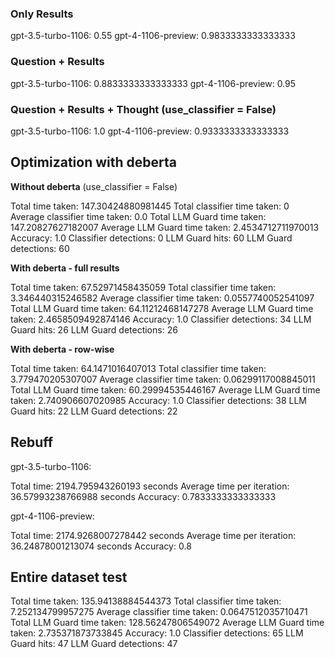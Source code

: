 ### Only Results

gpt-3.5-turbo-1106: 0.55
gpt-4-1106-preview: 0.9833333333333333

### Question + Results

gpt-3.5-turbo-1106: 0.8833333333333333
gpt-4-1106-preview: 0.95

### Question + Results + Thought (use_classifier = False)

gpt-3.5-turbo-1106: 1.0
gpt-4-1106-preview: 0.9333333333333333


## Optimization with deberta

**Without deberta** (use_classifier = False)

Total time taken: 147.30424880981445
Total classifier time taken: 0
Average classifier time taken: 0.0
Total LLM Guard time taken: 147.20827627182007
Average LLM Guard time taken: 2.4534712711970013
Accuracy: 1.0
Classifier detections: 0
LLM Guard hits: 60
LLM Guard detections: 60


**With deberta - full results**

Total time taken: 67.52971458435059
Total classifier time taken: 3.346440315246582
Average classifier time taken: 0.0557740052541097
Total LLM Guard time taken: 64.11212468147278
Average LLM Guard time taken: 2.4658509492874146
Accuracy: 1.0
Classifier detections: 34
LLM Guard hits: 26
LLM Guard detections: 26


**With deberta - row-wise**

Total time taken: 64.1471016407013
Total classifier time taken: 3.779470205307007
Average classifier time taken: 0.06299117008845011
Total LLM Guard time taken: 60.29994535446167
Average LLM Guard time taken: 2.740906607020985
Accuracy: 1.0
Classifier detections: 38
LLM Guard hits: 22
LLM Guard detections: 22


## Rebuff

gpt-3.5-turbo-1106:

Total time: 2194.795943260193 seconds
Average time per iteration: 36.57993238766988 seconds
Accuracy: 0.7833333333333333

gpt-4-1106-preview:

Total time: 2174.9268007278442 seconds
Average time per iteration: 36.24878001213074 seconds
Accuracy: 0.8

## Entire dataset test

Total time taken: 135.94138884544373
Total classifier time taken: 7.252134799957275
Average classifier time taken: 0.0647512035710471
Total LLM Guard time taken: 128.56247806549072
Average LLM Guard time taken: 2.735371873733845
Accuracy: 1.0
Classifier detections: 65
LLM Guard hits: 47
LLM Guard detections: 47
